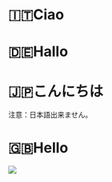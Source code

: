 # 🇮🇹Ciao

# 🇩🇪Hallo

# 🇯🇵こんにちは

注意：日本語出来ません。

# 🇬🇧Hello

<img src="https://devhumor.com/content/uploads/images/February2024/my_great_projects_github_meme.jpg">

<!--
**bzn0u95quudr7jutfjap/bzn0u95quudr7jutfjap** is a ✨ _special_ ✨ repository because its `README.md` (this file) appears on your GitHub profile.

Here are some ideas to get you started:

- 🔭 I’m currently working on ...
- 🌱 I’m currently learning ...
- 👯 I’m looking to collaborate on ...
- 🤔 I’m looking for help with ...
- 💬 Ask me about ...
- 📫 How to reach me: ...
- 😄 Pronouns: ...
- ⚡ Fun fact: ...
-->
